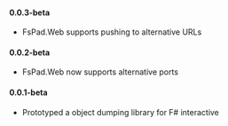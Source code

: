 #### 0.0.3-beta
* FsPad.Web supports pushing to alternative URLs

#### 0.0.2-beta
* FsPad.Web now supports alternative ports

#### 0.0.1-beta
* Prototyped a object dumping library for F# interactive
